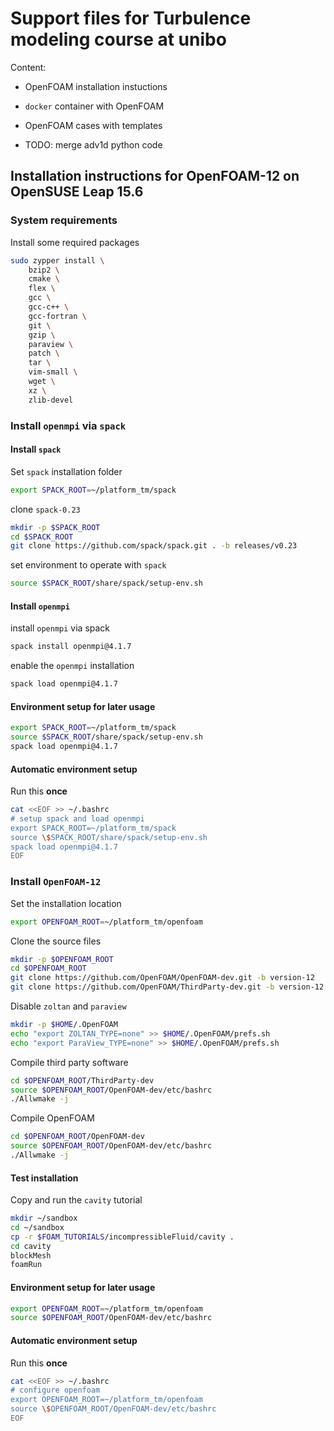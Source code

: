 # Support files for Turbulence modeling course at unibo

Content:

* OpenFOAM installation instuctions

* `docker` container with OpenFOAM

* OpenFOAM cases with templates

* TODO: merge adv1d python code


## Installation instructions for OpenFOAM-12 on OpenSUSE Leap 15.6

### System requirements

Install some required packages
```bash
sudo zypper install \
    bzip2 \
    cmake \
    flex \
    gcc \
    gcc-c++ \
    gcc-fortran \
    git \
    gzip \
    paraview \
    patch \
    tar \
    vim-small \
    wget \
    xz \
    zlib-devel
```

### Install `openmpi` via `spack`

#### Install `spack`

Set `spack` installation folder
```bash
export SPACK_ROOT=~/platform_tm/spack
```

clone `spack-0.23`
```bash
mkdir -p $SPACK_ROOT
cd $SPACK_ROOT
git clone https://github.com/spack/spack.git . -b releases/v0.23
```

set environment to operate with `spack`
```bash
source $SPACK_ROOT/share/spack/setup-env.sh
```

#### Install `openmpi`

install `openmpi` via spack
```bash
spack install openmpi@4.1.7
```

enable the `openmpi` installation
```bash
spack load openmpi@4.1.7
```


#### Environment setup for later usage

```bash
export SPACK_ROOT=~/platform_tm/spack
source $SPACK_ROOT/share/spack/setup-env.sh
spack load openmpi@4.1.7
```


#### Automatic environment setup

Run this **once**

```bash
cat <<EOF >> ~/.bashrc
# setup spack and load openmpi
export SPACK_ROOT=~/platform_tm/spack
source \$SPACK_ROOT/share/spack/setup-env.sh
spack load openmpi@4.1.7
EOF
```


### Install `OpenFOAM-12`

Set the installation location
```bash
export OPENFOAM_ROOT=~/platform_tm/openfoam
```

Clone the source files
```bash
mkdir -p $OPENFOAM_ROOT
cd $OPENFOAM_ROOT
git clone https://github.com/OpenFOAM/OpenFOAM-dev.git -b version-12
git clone https://github.com/OpenFOAM/ThirdParty-dev.git -b version-12
```

Disable `zoltan` and `paraview`
```bash
mkdir -p $HOME/.OpenFOAM
echo "export ZOLTAN_TYPE=none" >> $HOME/.OpenFOAM/prefs.sh
echo "export ParaView_TYPE=none" >> $HOME/.OpenFOAM/prefs.sh
```

Compile third party software
```bash
cd $OPENFOAM_ROOT/ThirdParty-dev
source $OPENFOAM_ROOT/OpenFOAM-dev/etc/bashrc
./Allwmake -j
```

Compile OpenFOAM
```bash
cd $OPENFOAM_ROOT/OpenFOAM-dev
source $OPENFOAM_ROOT/OpenFOAM-dev/etc/bashrc
./Allwmake -j
```


#### Test installation

Copy and run the `cavity` tutorial
```bash
mkdir ~/sandbox
cd ~/sandbox
cp -r $FOAM_TUTORIALS/incompressibleFluid/cavity .
cd cavity
blockMesh
foamRun
```


#### Environment setup for later usage

```bash
export OPENFOAM_ROOT=~/platform_tm/openfoam
source $OPENFOAM_ROOT/OpenFOAM-dev/etc/bashrc
```


#### Automatic environment setup

Run this **once**
```bash
cat <<EOF >> ~/.bashrc
# configure openfoam
export OPENFOAM_ROOT=~/platform_tm/openfoam
source \$OPENFOAM_ROOT/OpenFOAM-dev/etc/bashrc
EOF
```

